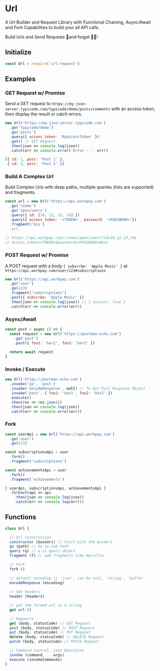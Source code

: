 # Url
A Url Builder and Request Library with Functional Chaining, Async/Await and Fork Capabilities to build your all API calls. 

Build Urls and Send Requests 🤟and forget 🥱😴!

## Initialize

```js
const Url = require('url-request')
```

## Examples

### GET Request w/ Promise

Send a GET request to `https://my-json-server.typicode.com/typicode/demo/posts/comments` with an access token, then display the result or catch errors.

```js
new Url('https://my-json-server.typicode.com')
  .go('typicode/demo')
  .go('posts')
  .query({ access_token: 'MyAccessToken' })
  .get() // GET Request
  .then(json => console.log(json)) 
  .catch(err => console.error('Error - ', err))
```
```js
[{ id: 1, post: 'Post 1' },
 { id: 2, post: 'Post 2' }]
```

### Build A Complex Url

Build Complex Urls with deep paths, multiple queries (lists are supported) and fragments.

```js
const url = new Url('https://api.workpay.com')
  .go('rooms')
  .go('open/users')
  .query({ id: [10, 12, 13, 14] })
  .query({ access_token: '<TOKEN>', password: '<PASSWORD>'})
  .fragment('bio')
  .url
  
// https://api.workpay.com//rooms/open/users?id=10,12,13,14&
// access_token=<TOKEN>&password=<PASSWORD>#bio
```

### POST Request w/ Promise

A POST request with a body `{ subscrbe: 'Apple Music' }` at `https://api.workpay.com/user/123#subscriptions`

```js
new Url('https://api.workpay.com')
  .go('user')
  .go(123)
  .fragment('subscriptions')
  .post({ subscrbe: 'Apple Music' })
  .then(json => console.log(json)) // { success: true }
  .catch(err => console.error(err))
```

### Async/Await

```js
const post = async () => {
  const request = new Url('https://postman-echo.com')
    .go('post')
    .post({ foo1: 'bar1', foo2: 'bar2' })
  
  return await request
}
```

### Invoke / Execute

```js
new Url('https://postman-echo.com')
  .invoke('go', 'post')
  .invoke('encodeResponse', null) // To Get Full Response Object
  .invoke('post', { foo1: 'bar1', foo2: 'bar2' })
  .execute()
  .then(res => res.json())
  .then(json => console.log(json))
  .catch(err => console.error(err))
```

### Fork

```js
const userApi = new Url('https://api.workpay.com')
  .go('user')
  .go(123)

const subscriptionsApi = user
  .fork()
  .fragment('subscriptions')

const achievementsApi = user
  .fork()
  .fragment('achievements')

[ userApi, subscriptionsApi, achievementsApi ]
  .forEach(api => api
    .then(json => console.log(json))
    .catch(err => console.log(err)))
```

## Functions

```js
class Url {

  // Url Construction
  constructor (baseUri) // Start with the baseUri
  go (path) // Go to Sub Path
  query (q) // q is query object
  fragment (f) // add fragments like #profile

  // Fork
  fork ()
  
  // default encoding is 'json', can be null, 'string', 'buffer'
  encodeResponse (encoding) 
  
  // Set headers
  header (headers) 

  // get the formed url as a string
  get url ()

  // Requests
  get (body, statusCode) // GET Request
  post (body, statusCode) // POST Request
  put (body, statusCode) // PUT Request
  delete (body, statusCode) // DELETE Request
  patch (body, statusCode) // PATCH Request

  // Command Control, Lazy Execution
  invoke (command, ...args)
  execute (invokeCommands)
}
```
